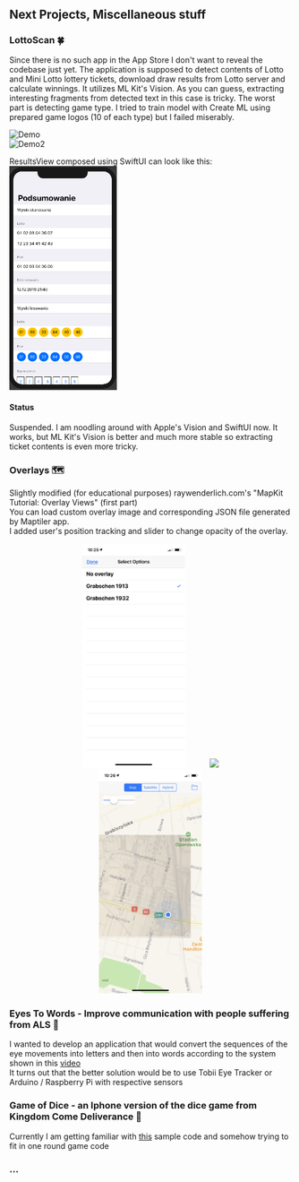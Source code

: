 ## Next Projects, Miscellaneous stuff

### LottoScan 🍀

Since there is no such app in the App Store I don't want to reveal the codebase just yet. The application is supposed to detect contents of Lotto and Mini Lotto lottery tickets, download draw results from Lotto server and calculate winnings. It utilizes ML Kit's Vision. As you can guess, extracting interesting fragments from detected text in this case is tricky. The worst part is detecting game type. I tried to train model with Create ML using prepared game logos (10 of each type) but I failed miserably.<br>

![Demo](Images/lottoscan_01.gif) <br>
![Demo2](Images/lottoscan_02.gif) <br>

ResultsView composed using SwiftUI can look like this: <br>
<img src="Images/lottoscan_swiftUI.png" height="400"/>

#### Status

Suspended. I am noodling around with Apple's Vision and SwiftUI now. It works, but ML Kit's Vision is better and much more stable so extracting ticket contents is even more tricky.

### Overlays 🗺

Slightly modified (for educational purposes) raywenderlich.com's "MapKit Tutorial: Overlay Views" (first part) <br>
You can load custom overlay image and corresponding JSON file generated by Maptiler app. <br>
I added user's position tracking and slider to change opacity of the overlay. <br>
<div align="center">
<img src="Images/overlays_01.png" height="400" hspace="20" />
<img src="Images/overlays_02.png" height="400" hspace="20"/>
<img src="Images/overlays_03.png" height="400" hspace="20"/>
</div> 

### Eyes To Words - Improve communication with people suffering from ALS 👀 <br>

I wanted to develop an application that would convert the sequences of the eye movements into letters and then into words according to the system shown in this [video](https://www.youtube.com/watch?v=DL_ZMWru1lU) <br>
It turns out that the better solution would be to use Tobii Eye Tracker or Arduino / Raspberry Pi with respective sensors 

### Game of Dice - an Iphone version of the dice game from Kingdom Come Deliverance 🎲 <br>

Currently I am getting familiar with [this](https://developer.apple.com/documentation/coreml/understanding_a_dice_roll_with_vision_and_object_detection) sample code and somehow trying to fit in one round game code  <br>

### ...
